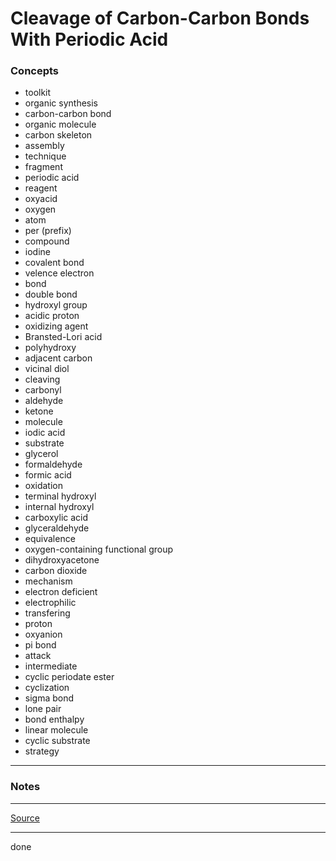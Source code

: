 # Cleavage of Carbon-Carbon Bonds With Periodic Acid

### Concepts

- toolkit
- organic synthesis
- carbon-carbon bond
- organic molecule
- carbon skeleton
- assembly
- technique
- fragment
- periodic acid
- reagent
- oxyacid
- oxygen
- atom
- per (prefix)
- compound
- iodine
- covalent bond
- velence electron
- bond
- double bond
- hydroxyl group
- acidic proton
- oxidizing agent
- Bransted-Lori acid
- polyhydroxy
- adjacent carbon
- vicinal diol
- cleaving
- carbonyl
- aldehyde
- ketone
- molecule
- iodic acid
- substrate
- glycerol
- formaldehyde
- formic acid
- oxidation
- terminal hydroxyl
- internal hydroxyl
- carboxylic acid
- glyceraldehyde
- equivalence
- oxygen-containing functional group
- dihydroxyacetone
- carbon dioxide
- mechanism
- electron deficient
- electrophilic
- transfering
- proton
- oxyanion
- pi bond
- attack
- intermediate
- cyclic periodate ester
- cyclization
- sigma bond
- lone pair
- bond enthalpy
- linear molecule
- cyclic substrate
- strategy

---

### Notes

---

[Source](https://youtu.be/P49nfNOzIy0)

---

done